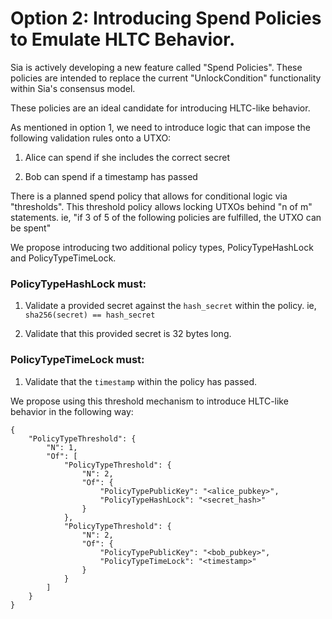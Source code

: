 # Option 2: Introducing Spend Policies to Emulate HLTC Behavior. 

Sia is actively developing a new feature called "Spend Policies". These policies are intended to replace the current "UnlockCondition" functionality within Sia's consensus model.

These policies are an ideal candidate for introducing HLTC-like behavior.

As mentioned in option 1, we need to introduce logic that can impose the following validation rules onto a UTXO:

1. Alice can spend if she includes the correct secret

2. Bob can spend if a timestamp has passed

There is a planned spend policy that allows for conditional logic via "thresholds". This threshold policy allows locking UTXOs behind "n of m" statements. ie, "if 3 of 5 of the following policies are fulfilled, the UTXO can be spent"

We propose introducing two additional policy types, PolicyTypeHashLock and PolicyTypeTimeLock.

### PolicyTypeHashLock must:

1. Validate a provided secret against the `hash_secret` within the policy. ie, `sha256(secret) == hash_secret`

2. Validate that this provided secret is 32 bytes long.

### PolicyTypeTimeLock must:


1. Validate that the `timestamp` within the policy has passed.


We propose using this threshold mechanism to introduce HLTC-like behavior in the following way:

```
{
    "PolicyTypeThreshold": {
        "N": 1,
        "Of": [
            "PolicyTypeThreshold": {
                "N": 2,
                "Of": {
                    "PolicyTypePublicKey": "<alice_pubkey>",
                    "PolicyTypeHashLock": "<secret_hash>"
                }
            },
            "PolicyTypeThreshold": {
                "N": 2,
                "Of": {
                    "PolicyTypePublicKey": "<bob_pubkey>",
                    "PolicyTypeTimeLock": "<timestamp>"
                }
            }
        ]
    }
}
```